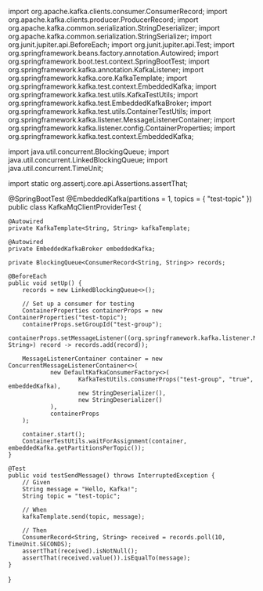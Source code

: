 
import org.apache.kafka.clients.consumer.ConsumerRecord;
import org.apache.kafka.clients.producer.ProducerRecord;
import org.apache.kafka.common.serialization.StringDeserializer;
import org.apache.kafka.common.serialization.StringSerializer;
import org.junit.jupiter.api.BeforeEach;
import org.junit.jupiter.api.Test;
import org.springframework.beans.factory.annotation.Autowired;
import org.springframework.boot.test.context.SpringBootTest;
import org.springframework.kafka.annotation.KafkaListener;
import org.springframework.kafka.core.KafkaTemplate;
import org.springframework.kafka.test.context.EmbeddedKafka;
import org.springframework.kafka.test.utils.KafkaTestUtils;
import org.springframework.kafka.test.EmbeddedKafkaBroker;
import org.springframework.kafka.test.utils.ContainerTestUtils;
import org.springframework.kafka.listener.MessageListenerContainer;
import org.springframework.kafka.listener.config.ContainerProperties;
import org.springframework.kafka.test.context.EmbeddedKafka;

import java.util.concurrent.BlockingQueue;
import java.util.concurrent.LinkedBlockingQueue;
import java.util.concurrent.TimeUnit;

import static org.assertj.core.api.Assertions.assertThat;

@SpringBootTest
@EmbeddedKafka(partitions = 1, topics = { "test-topic" })
public class KafkaMqClientProviderTest {

    @Autowired
    private KafkaTemplate<String, String> kafkaTemplate;

    @Autowired
    private EmbeddedKafkaBroker embeddedKafka;

    private BlockingQueue<ConsumerRecord<String, String>> records;

    @BeforeEach
    public void setUp() {
        records = new LinkedBlockingQueue<>();

        // Set up a consumer for testing
        ContainerProperties containerProps = new ContainerProperties("test-topic");
        containerProps.setGroupId("test-group");
        containerProps.setMessageListener((org.springframework.kafka.listener.MessageListener<String, String>) record -> records.add(record));

        MessageListenerContainer container = new ConcurrentMessageListenerContainer<>(
                new DefaultKafkaConsumerFactory<>(
                        KafkaTestUtils.consumerProps("test-group", "true", embeddedKafka),
                        new StringDeserializer(),
                        new StringDeserializer()
                ),
                containerProps
        );

        container.start();
        ContainerTestUtils.waitForAssignment(container, embeddedKafka.getPartitionsPerTopic());
    }

    @Test
    public void testSendMessage() throws InterruptedException {
        // Given
        String message = "Hello, Kafka!";
        String topic = "test-topic";

        // When
        kafkaTemplate.send(topic, message);

        // Then
        ConsumerRecord<String, String> received = records.poll(10, TimeUnit.SECONDS);
        assertThat(received).isNotNull();
        assertThat(received.value()).isEqualTo(message);
    }
}
